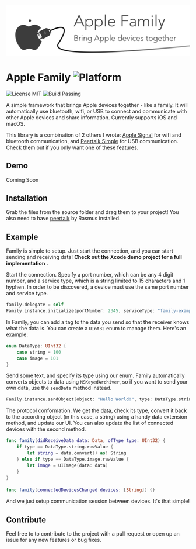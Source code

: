  ![Upload](Images/Banner.gif)
# Apple Family ![Platform](https://img.shields.io/badge/platform-iOS+macOS-677cf4.svg)
![License MIT](https://img.shields.io/badge/license-MIT-blue.svg)
![Build Passing](https://img.shields.io/badge/build-passing-brightgreen.svg)

A simple framework that brings Apple devices together - like a family. It will automatically use bluetooth, wifi, or USB to connect and communicate with other Apple devices and share information. Currently supports iOS and macOS.

This library is a combination of 2 others I wrote: [Apple Signal](https://github.com/kirankunigiri/Apple-Signal) for wifi and bluetooth communication, and [Peertalk Simple](https://github.com/kirankunigiri/peertalk-simple) for USB communication. Check them out if you only want one of these features.

## Demo

Coming Soon


## Installation

Grab the files from the source folder and drag them to your project! You also need to have [peertalk](https://github.com/rsms/peertalk) by Rasmus installed.


## Example

Family is simple to setup. Just start the connection, and you can start sending and receiving data! **Check out the  Xcode demo project for a full implementation .**

Start the connection. Specify a port number, which can be any 4 digit number, and a service type, which is a string limited to 15 characters and 1 hyphen. In order to be discovered, a device must use the same port number and service type.

```swift
family.delegate = self
Family.instance.initialize(portNumber: 2345, serviceType: "family-example", signalType: .Automatic)
```

In Family, you can add a tag to the data you send so that the receiver knows what the data is. You can create a `UInt32` enum to manage them. Here's an example:

```swift
enum DataType: UInt32 {
    case string = 100
    case image = 101
}
```

Send some text, and specify its type using our enum. Family automatically converts objects to data using `NSKeyedArchiver`, so if you want to send your own data, use the `sendData` method instead.

```swift
Family.instance.sendObject(object: "Hello World!", type: DataType.string.rawValue)
```

The protocol conformation. We get the data, check its type, convert it back to the according object (in this case, a string) using a handy data extension method, and update our UI. You can also update the list of connected devices with the second method.

```swift
func family(didReceiveData data: Data, ofType type: UInt32) {
    if type == DataType.string.rawValue {
        let string = data.convert() as! String
    } else if type == DataType.image.rawValue {
        let image = UIImage(data: data)
    }
}

func family(connectedDevicesChanged devices: [String]) {}
```

And we just setup communication session between devices. It's that simple!


## Contribute
Feel free to to contribute to the project with a pull request or open up an issue for any new features or bug fixes.